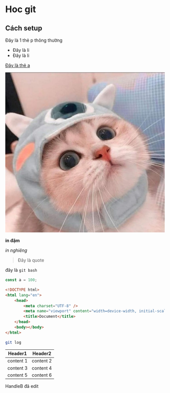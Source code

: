 # Hoc git

## Cách setup

Đây là 1 thẻ p thông thường

-   Đây là li
-   Đây là li

[Đây là thẻ a](google.com)

![Đây là mèo](./avatar-anh-meo-cute-1.jpg)

**in đậm**

_in nghiêng_

> Đây là quote

đây là `git bash`

```js
const a = 100;
```

```html
<!DOCTYPE html>
<html lang="en">
    <head>
        <meta charset="UTF-8" />
        <meta name="viewport" content="width=device-width, initial-scale=1.0" />
        <title>Document</title>
    </head>
    <body></body>
</html>
```

```bash
git log
```

| Header1   | Header2   |
| --------- | --------- |
| content 1 | content 2 |
| content 3 | content 4 |
| content 5 | content 6 |

HandleB đã edit